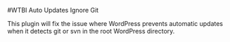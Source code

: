 #WTBI Auto Updates Ignore Git

This plugin will fix the issue where WordPress prevents automatic updates when it detects git or svn in the root WordPress directory.
